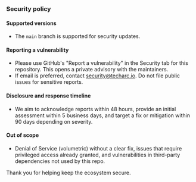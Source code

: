 ### Security policy

#### Supported versions
- The `main` branch is supported for security updates.

#### Reporting a vulnerability
- Please use GitHub's "Report a vulnerability" in the Security tab for this repository. This opens a private advisory with the maintainers.
- If email is preferred, contact security@techarc.io. Do not file public issues for sensitive reports.

#### Disclosure and response timeline
- We aim to acknowledge reports within 48 hours, provide an initial assessment within 5 business days, and target a fix or mitigation within 90 days depending on severity.

#### Out of scope
- Denial of Service (volumetric) without a clear fix, issues that require privileged access already granted, and vulnerabilities in third-party dependencies not used by this repo.

Thank you for helping keep the ecosystem secure.


